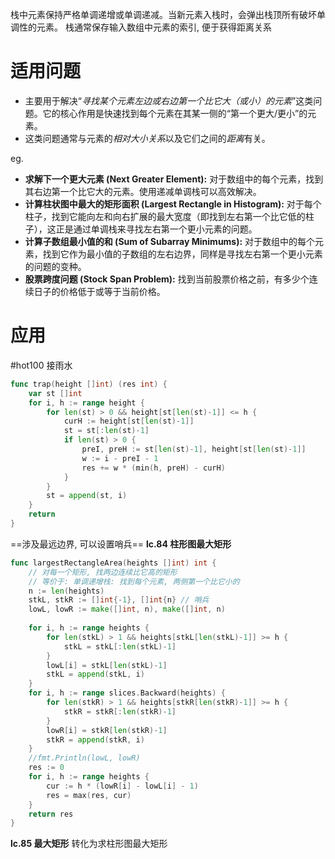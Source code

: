 栈中元素保持严格单调递增或单调递减。当新元素入栈时，会弹出栈顶所有破坏单调性的元素。
栈通常保存输入数组中元素的索引, 便于获得距离关系
# 适用问题
- 主要用于解决“*寻找某个元素左边或右边第一个比它大（或小）的元素*”这类问题。它的核心作用是快速找到每个元素在其某一侧的“第一个更大/更小”的元素。
- 这类问题通常与元素的*相对大小关系*以及它们之间的*距离*有关。

eg.
- **求解下一个更大元素 (Next Greater Element):** 对于数组中的每个元素，找到其右边第一个比它大的元素。使用递减单调栈可以高效解决。
- **计算柱状图中最大的矩形面积 (Largest Rectangle in Histogram):** 对于每个柱子，找到它能向左和向右扩展的最大宽度（即找到左右第一个比它低的柱子），这正是通过单调栈来寻找左右第一个更小元素的问题。
- **计算子数组最小值的和 (Sum of Subarray Minimums):** 对于数组中的每个元素，找到它作为最小值的子数组的左右边界，同样是寻找左右第一个更小元素的问题的变种。
- **股票跨度问题 (Stock Span Problem):** 找到当前股票价格之前，有多少个连续日子的价格低于或等于当前价格。
# 应用
#hot100
接雨水
```go
func trap(height []int) (res int) {
	var st []int
	for i, h := range height {
		for len(st) > 0 && height[st[len(st)-1]] <= h {
			curH := height[st[len(st)-1]]
			st = st[:len(st)-1]
			if len(st) > 0 {
				preI, preH := st[len(st)-1], height[st[len(st)-1]]
				w := i - preI - 1
				res += w * (min(h, preH) - curH)
			}
		}
		st = append(st, i)
	}
	return
}

```

==涉及最远边界, 可以设置哨兵==
**lc.84 柱形图最大矩形**
```go
func largestRectangleArea(heights []int) int {
	// 对每一个矩形, 找两边连续比它高的矩形
	// 等价于: 单调递增栈: 找到每个元素, 两侧第一个比它小的
	n := len(heights)
	stkL, stkR := []int{-1}, []int{n} // 哨兵
	lowL, lowR := make([]int, n), make([]int, n)
	
	for i, h := range heights {
		for len(stkL) > 1 && heights[stkL[len(stkL)-1]] >= h {
			stkL = stkL[:len(stkL)-1]
		}
		lowL[i] = stkL[len(stkL)-1]
		stkL = append(stkL, i)
	}
	for i, h := range slices.Backward(heights) {
		for len(stkR) > 1 && heights[stkR[len(stkR)-1]] >= h {
			stkR = stkR[:len(stkR)-1]
		}
		lowR[i] = stkR[len(stkR)-1]
		stkR = append(stkR, i)
	}
	//fmt.Println(lowL, lowR)
	res := 0
	for i, h := range heights {
		cur := h * (lowR[i] - lowL[i] - 1)
		res = max(res, cur)
	}
	return res
}

```

**lc.85 最大矩形**
转化为求柱形图最大矩形


